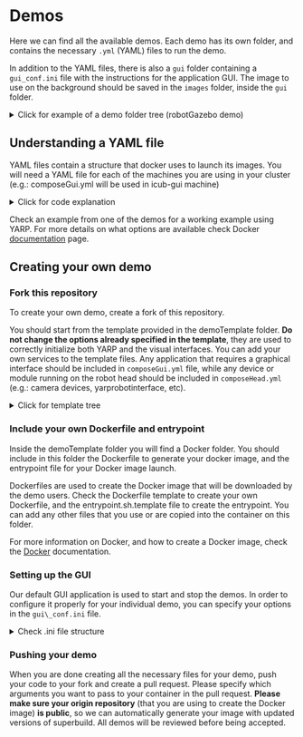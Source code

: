 # Demos

Here we can find all the available demos. Each demo has its own folder, and contains the necessary `.yml` (YAML) files to run the demo.

In addition to the YAML files, there is also a `gui` folder containing a `gui_conf.ini` file with the instructions for the application GUI. The image to use on the background should be saved in the `images` folder, inside the `gui` folder.

<details>
<summary>Click for example of a demo folder tree (robotGazebo demo) </summary>

```bash
├── composeGui.yml
├── composeHead.yml
├── gui
│   ├── gui_conf.ini
│   └── images
│       ├── gazebo-simulator.png
│       └── Icon.ico
└── main.yml
```

</details>


## Understanding a YAML file

YAML files contain a structure that docker uses to launch its images. You will need a YAML file for each of the machines you are using in your cluster (e.g.: composeGui.yml will be used in icub-gui machine)

<details>
<summary>Click for code explanation</summary>

```yml
>This is the version of compose file to use
version: "3.8" 

>We can define our own service here (it has to be defined before you run services, below)
name\_of\_service: &pointer\_to\_service 

>  Here is where you write the docker image name that you want to run.
  image: name\_of\_image\_or\_dockerhub\_link:version\_or\_tag 

>  Indicate here the ports you want to open for this service
  ports:
    - "6379" 

>  You can define or specify which environment variables will be available inside the container here
  environment: 
    - ENVIRONMENT\_VARIABLE=VALUE

>  Here we specify if the service is using a volume outside the container, which volume and what files inside that volume
  volumes:
    - volume\_name:/path/to/directory/or/file 

>  we can specify the network connection to run the service on
  networks:
    - hostnet 

>  We can specify the options when running multiple containers from the same image. Only used on Docker Swarm
  deploy: 

>Initialization of the services to run on this (and only this!) machine
services: 

>  You can also define your service here instead
>  Name of the service - you can use any name that makes sense
  service1: 
    image: 
    ports:
    networks:
    deploy:
    volumes:

>  In case you specify your service before "services:"...
  service2: 
  
>    Use this to point to your service. The options in your service will be used
    <<: \*pointer\_to\_service 

>Here we specify the networks to be used in this application, and configure their options
networks: 
  hostnet:
    external: true
    name: host

>the list of volumes that can be used by the containers is specified here, along with their respective options
volumes: 
  volume\_name:
```
</details>

Check an example from one of the demos for a working example using YARP. For more details on what options are available check Docker [documentation](https://docs.docker.com/compose/compose-file/) page.


## Creating your own demo

### Fork this repository

To create your own demo, create a fork of this repository.

You should start from the template provided in the demoTemplate folder. **Do not change the options already specified in the template**, they are used to correctly initialize both YARP and the visual interfaces. You can add your own services to the template files. Any application that requires a graphical interface should be included in `composeGui.yml` file, while any device or module running on the robot head should be included in `composeHead.yml` (e.g.: camera devices, yarprobotinterface, etc).

<details>
<summary>Click for template tree </summary>

```bash
.
├── composeGui.yml.template
├── composeHead.yml.template
├── Docker
│   ├── Dockerfile.template
│   └── entrypoint.sh.template
├── gui
│   ├── gui_conf.ini.template
│   └── images
└── main.yml.template
```

</details>


### Include your own Dockerfile and entrypoint

Inside the demoTemplate folder you will find a Docker folder. You should include in this folder the Dockerfile to generate your docker image, and the entrypoint file for your Docker image launch.

Dockerfiles are used to create the Docker image that will be downloaded by the demo users. Check the Dockerfile template to create your own Dockerfile, and the entrypoint.sh.template file to create the entrypoint. You can add any other files that you use or are copied into the container on this folder.

For more information on Docker, and how to create a Docker image, check the [Docker](https://docs.docker.com/) documentation.


### Setting up the GUI

Our default GUI application is used to start and stop the demos. In order to configure it properly for your individual demo, you can specify your options in the `gui\_conf.ini` file.

<details>
<summary>Check .ini file structure</summary>

```
[setup]  
>Title that will show in the GUI
title "Name of your application"

[top options] 
>path to the image illustrating your demo, to be used as the background image in the GUI
ImageName "images/your\_demo\_image.png" 
 
[right options]
>The option string is sent directly to the container as an environment variable called APPSAWAY_OPTIONS, make sure your container is ready to process it!!!
radioButton "option" 
```

We recommend that you include a title and image for your demo. If your demo needs no other options, you can ignore the `right options` section.

</details>


### Pushing your demo

When you are done creating all the necessary files for your demo, push your code to your fork and create a pull request. Please specify which arguments you want to pass to your container in the pull request. **Please make sure your origin repository** (that you are using to create the Docker image) **is public**, so we can automatically generate your image with updated versions of superbuild. All demos will be reviewed before being accepted.


